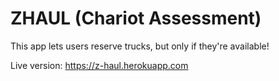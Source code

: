 # ZHAUL (Chariot Assessment)

This app lets users reserve trucks, but only if they're available!

Live version:
https://z-haul.herokuapp.com
